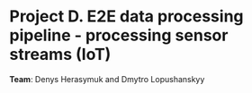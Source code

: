 # Project D. E2E data processing pipeline - processing sensor streams (IoT)

**Team**: Denys Herasymuk and Dmytro Lopushanskyy

